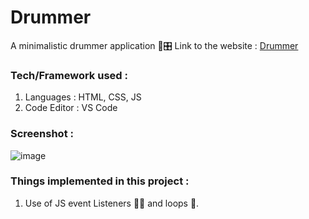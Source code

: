 # Drummer
A minimalistic drummer application 🥁🎛️
Link to the website : [Drummer](https://sumitmule.github.io/drummer/)

### Tech/Framework used :

1. Languages : HTML, CSS, JS
2. Code Editor : VS Code

### Screenshot : 
![image](https://github.com/sumitmule/drummer/assets/111048440/bda9eb72-95ea-47eb-ac63-5ce9d34f276d)

### Things implemented in this project :

1. Use of JS event Listeners 👂🏻 and loops 🔁.
<br>
